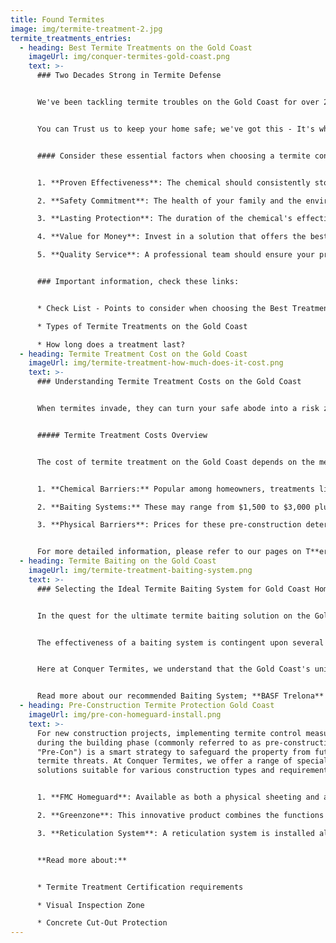 ```yaml
---
title: Found Termites
image: img/termite-treatment-2.jpg
termite_treatments_entries:
  - heading: Best Termite Treatments on the Gold Coast
    imageUrl: img/conquer-termites-gold-coast.png
    text: >-
      ### Two Decades Strong in Termite Defense


      We've been tackling termite troubles on the Gold Coast for over 20 years at Conquer Termites. That's plenty of time to get really good at what we do – figuring out the best ways and the top-notch chemicals to keep those termites at bay. 


      You can Trust us to keep your home safe; we've got this - It's what we specialise in.


      #### Consider these essential factors when choosing a termite control provider:


      1. **Proven Effectiveness**: The chemical should consistently stop termite activity.

      2. **Safety Commitment**: The health of your family and the environment should not be compromised.

      3. **Lasting Protection**: The duration of the chemical's effectiveness.

      4. **Value for Money**: Invest in a solution that offers the best return, not just the lowest price.

      5. **Quality Service**: A professional team should ensure your property is left neat post-treatment. The care factor matters.


      ### Important information, check these links:


      * Check List - Points to consider when choosing the Best Treatment Company

      * Types of Termite Treatments on the Gold Coast

      * How long does a treatment last?
  - heading: Termite Treatment Cost on the Gold Coast
    imageUrl: img/termite-treatment-how-much-does-it-cost.png
    text: >-
      ### Understanding Termite Treatment Costs on the Gold Coast


      When termites invade, they can turn your safe abode into a risk zone. If you're encountering these unwelcome guests on the Gold Coast, it's natural to consider the financial aspect of the eradication process.


      ##### Termite Treatment Costs Overview


      The cost of termite treatment on the Gold Coast depends on the method used:


      1. **Chemical Barriers:** Popular among homeowners, treatments like Termidor HE typically cost between $3,000 to $4,000, with variations based on the home's perimeter and chosen chemical.

      2. **Baiting Systems:** These may range from $1,500 to $3,000 plus ongoing monitoring fees, determined by the property size and number of stations needed.

      3. **Physical Barriers**: Prices for these pre-construction deterrents are custom quoted based on the specific project requirements.


      For more detailed information, please refer to our pages on T**ermite Treatment Barrier Cost - Gold Coast**
  - heading: Termite Baiting on the Gold Coast
    imageUrl: img/termite-treatment-baiting-system.png
    text: >-
      ### Selecting the Ideal Termite Baiting System for Gold Coast Homes


      In the quest for the ultimate termite baiting solution on the Gold Coast, it's imperative to look beyond the surface and choose a system that delivers real results. 


      The effectiveness of a baiting system is contingent upon several factors, including its ability to attract termites, the bait's quality, and the system's design.


      Here at Conquer Termites, we understand that the Gold Coast's unique climate and termite species require a baiting system that is robust and reliable. 


      Read more about our recommended Baiting System; **BASF Trelona**
  - heading: Pre-Construction Termite Protection Gold Coast
    imageUrl: img/pre-con-homeguard-install.png
    text: >-
      For new construction projects, implementing termite control measures
      during the building phase (commonly referred to as pre-construction or
      "Pre-Con") is a smart strategy to safeguard the property from future
      termite threats. At Conquer Termites, we offer a range of specialized
      solutions suitable for various construction types and requirements:


      1. **FMC Homeguard**: Available as both a physical sheeting and a parging paint, FMC Homeguard acts as an effective termite barrier. It is specifically engineered to prevent termite entry, providing lasting defence for the new build.

      2. **Greenzone**: This innovative product combines the functions of an expansion joint foam with termite-repellent capabilities. Greenzone is an excellent choice for builders looking for a dual-purpose solution that also repels termites.

      3. **Reticulation System**: A reticulation system is installed along the external perimeter of the building and involves a network of underground pipes. This system is designed for the future reapplication of termite control chemicals, offering a long-term termite management solution without the need for disruptive re-treatment processes.


      **Read more about:**


      * Termite Treatment Certification requirements

      * Visual Inspection Zone

      * Concrete Cut-Out Protection
---
```

